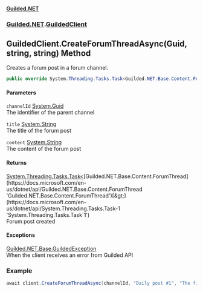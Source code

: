 #### [Guilded.NET](Guilded_NET_Base.md 'Guilded.NET.Base')
### [Guilded.NET](Guilded_NET_Base.md#Guilded_NET 'Guilded.NET').[GuildedClient](GuildedClient.md 'Guilded.NET.GuildedClient')
## GuildedClient.CreateForumThreadAsync(Guid, string, string) Method
Creates a forum post in a forum channel.  
```csharp
public override System.Threading.Tasks.Task<Guilded.NET.Base.Content.ForumThread> CreateForumThreadAsync(System.Guid channelId, string title, string content);
```
#### Parameters
<a name='Guilded_NET_GuildedClient_CreateForumThreadAsync(System_Guid_string_string)_channelId'></a>
`channelId` [System.Guid](https://docs.microsoft.com/en-us/dotnet/api/System.Guid 'System.Guid')  
The identifier of the parent channel
  
<a name='Guilded_NET_GuildedClient_CreateForumThreadAsync(System_Guid_string_string)_title'></a>
`title` [System.String](https://docs.microsoft.com/en-us/dotnet/api/System.String 'System.String')  
The title of the forum post
  
<a name='Guilded_NET_GuildedClient_CreateForumThreadAsync(System_Guid_string_string)_content'></a>
`content` [System.String](https://docs.microsoft.com/en-us/dotnet/api/System.String 'System.String')  
The content of the forum post
  
#### Returns
[System.Threading.Tasks.Task&lt;](https://docs.microsoft.com/en-us/dotnet/api/System.Threading.Tasks.Task-1 'System.Threading.Tasks.Task`1')[Guilded.NET.Base.Content.ForumThread](https://docs.microsoft.com/en-us/dotnet/api/Guilded.NET.Base.Content.ForumThread 'Guilded.NET.Base.Content.ForumThread')[&gt;](https://docs.microsoft.com/en-us/dotnet/api/System.Threading.Tasks.Task-1 'System.Threading.Tasks.Task`1')  
Forum post created
#### Exceptions
[Guilded.NET.Base.GuildedException](https://docs.microsoft.com/en-us/dotnet/api/Guilded.NET.Base.GuildedException 'Guilded.NET.Base.GuildedException')  
When the client receives an error from Guilded API
### Example
```csharp
await client.CreateForumThreadAsync(channelId, "Daily post #1", "The first daily post ever!");  
```
